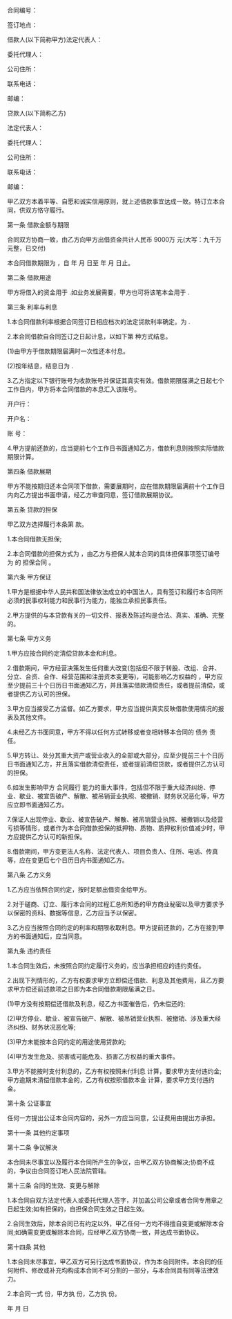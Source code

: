 
 


合同编号：


签订地点：


借款人(以下简称甲方)法定代表人：


委托代理人：


公司住所：


联系电话：


邮编：


贷款人(以下简称乙方)


法定代表人：


委托代理人：


公司住所：


联系电话：


邮编：


甲乙双方本着平等、自愿和诚实信用原则，就上述借款事宜达成一致。特订立本合同，供双方恪守履行。


第一条 借款金额与期限


合同双方协商一致，由乙方向甲方出借资金共计人民币 9000万 元(大写：九千万元整，已交付)


本合同借款期限为 ，自 年 月 日至 年 月 日止。


第二条 借款用途


甲方将借入的资金用于 .如业务发展需要，甲方也可将该笔本金用于 .


第三条 利率与利息


1.本合同借款利率根据合同签订日相应档次的法定贷款利率确定。为 .


2.本合同借款自合同签订之日起计息，以如下第 种方式结息。


(1)由甲方于借款期限届满时一次性还本付息。


(2)按年结息，结息日为 .


3.乙方指定以下银行账号为收款账号并保证其真实有效。借款期限届满之日起七个工作日内，甲方将本合同借款的本息汇入该账号。


开户行：


开户名：


账 号：


4.甲方提前还款的，应当提前七个工作日书面通知乙方，借款利息则按照实际借款期限计算。


第四条 借款展期


甲方不能按期归还本合同项下借款，需要展期时，应在借款期限届满前十个工作日内向乙方提出书面申请，经乙方审查同意，签订借款展期协议。


第五条 贷款的担保


甲乙双方选择履行本条第 款。


1.本合同借款无担保;


2.本合同借款的担保方式为 ，由乙方与担保人就本合同的具体担保事项签订编号为 的
担保合同
。


第六条 甲方保证


1.甲方是根据中华人民共和国法律依法成立的中国法人，具有签订和履行本合同所必须的民事权利能力和民事行为能力，能独立承担民事责任。


2.甲方提供的与本贷款有关的一切文件、报表及陈述均是合法、真实、准确、完整的。


第七条 甲方义务


1.甲方应按合同约定清偿贷款本金和利息。


2.借款期间，甲方经营决策发生任何重大改变(包括但不限于转股、改组、合并、分立、合资、合作、经营范围和注册资本变更等)，可能影响乙方权益的 ，甲方应至少提前三十个日历日书面通知乙方，并且落实借款清偿责任，或者提前清偿，或者提供乙方认可的担保。


3.甲方应当接受乙方监督。如乙方要求，甲方应当提供真实反映借款使用情况的报表及其他文件。


4.未经乙方书面同意，甲方不得以任何方式转移或者变相转移本合同的
债务
责任。


5.甲方转让、处分其重大资产或营业收入的全部或大部分，应至少提前三十个日历日书面通知乙方，并且落实借款清偿责任，或者提前清偿贷款，或者提供乙方认可的担保。


6.如发生影响甲方
合同履行
能力的重大事件，包括但不限于重大经济纠纷、停业、歇业、被宣告破产、解散、被吊销营业执照、被撤销、财务状况恶化等，甲方应立即书面通知乙方。


7.保证人出现停业、歇业、被宣告破产、解散、被吊销营业执照、被撤销以及经营亏损等情形，或者作为本合同借款担保的抵押物、质物、质押权利价值减少时，甲方应提供乙方认可的新担保。


8.借款期间，甲方变更法人名称、法定代表人、项目负责人、住所、电话、传真等，应在变更后七个日历日内书面通知乙方。


第八条 乙方义务


1.乙方应当依照合同约定，按时足额出借资金给甲方。


2.对于磋商、订立、履行本合同的过程汇总所知悉的甲方商业秘密以及甲方要求予以保密的资料、数据等信息，乙方应当予以保密。


3.乙方应当按照合同约定的利率和期限收取利息。甲方提前还款的，乙方在接到甲方的书面通知后，应当同意。


第九条 违约责任


1.本合同生效后，未按照合同约定履行义务的，应当承担相应的违约责任。


2.出现下列情形的，乙方有权要求甲方立即偿还借款、利息及其他费用，且乙方要求甲方偿还前述款项之日即为本合同借款期限届满之日。


(1)甲方没有按期偿还借款及利息，经乙方书面催告后，仍未偿还的;


(2)甲方停业、歇业、被宣告破产、解散、被吊销营业执照、被撤销、涉及重大经济纠纷、财务状况恶化等;


(3)甲方未能按本合同约定的用途使用贷款的;


(4)甲方发生危及、损害或可能危及、损害乙方权益的重大事件。


3.甲方不能按时支付利息的，乙方有权按照未付利息 计算，要求甲方支付违约金;甲方逾期未清偿借款本金的，乙方有权按照借款本金 计算，要求甲方支付违约金。


第十条 公证事宜


任何一方提出公证本合同内容的，另外一方应当同意，公证费用由提出方承担。


第十一条 其他约定事项


第十二条 争议解决


本合同未尽事宜以及履行本合同所产生的争议，由甲乙双方协商解决;协商不成的，争议由合同签订地人民法院管辖。


第十三条 合同的生效、变更与解除


1.本合同自双方法定代表人或委托代理人签字，并加盖公司公章或者合同专用章之日起生效;如有担保的，自担保合同生效之日起生效。


2.合同生效后，除本合同已有约定以外，甲乙任何一方均不得擅自变更或解除本合同;如确需变更或解除本合同，应经甲乙双方协商一致，并达成书面协议。


第十四条 其他


1.本合同未尽事宜，甲乙双方可另行达成书面协议，作为本合同附件。本合同的任何附件、修改或补充均构成本合同不可分割的一部分，与本合同具有同等法律效力。


2.本合同一式 份，甲方执 份，乙方执 份。


  年  月  日

 


 

 
 
 
 
 
  


  
 

  


  


  
 
 
 
 

